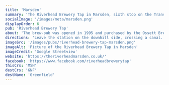 ```yaml
---
title: 'Marsden'
summary: 'The Riverhead Brewery Tap in Marsden, sixth stop on the Transpennine Real Ale Trail'
socialImage: '/images/meta/marsden.png'
displayOrder: 6
pub: 'Riverhead Brewery Tap'
about: 'The brew-pub was opened in 1995 and purchased by the Ossett Brewery in 2006. The bar is on the ground floor with the micro brewery in the basement.'
directions: 'Leave the station on the downhill side, crossing a canal. The Railway pub is directly opposite the station but we will be carrying on down the hill towards the town. Follow the road round to the left and look for Peel Street (first on the right once you are round the corner). The pub is on the right a short way along Peel Street.'
imageSrc: '/images/pubs/riverhead-brewery-tap-marsden.png'
imageAlt: 'Picture of the Riverhead Brewery Tap in Marsden'
imageCredit: 'Google Streetview'
website: 'https://theriverheadmarsden.co.uk/'
facebook: 'https://www.facebook.com/riverheadbrewerytap'
thisCrs: 'MSN'
destCrs: 'GNF'
destName: 'Greenfield'
---
```

